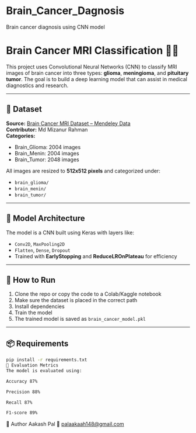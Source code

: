 # Brain_Cancer_Dagnosis
Brain cancer diagnosis using CNN model 
# Brain Cancer MRI Classification 🧠🩻

This project uses Convolutional Neural Networks (CNN) to classify MRI images of brain cancer into three types: **glioma**, **meningioma**, and **pituitary tumor**. The goal is to build a deep learning model that can assist in medical diagnostics and research.

---

## 📂 Dataset

**Source:** [Brain Cancer MRI Dataset – Mendeley Data](https://doi.org/10.17632/mk56jw9rns.1)  
**Contributor:** Md Mizanur Rahman  
**Categories:**
- Brain_Glioma: 2004 images  
- Brain_Menin: 2004 images  
- Brain_Tumor: 2048 images  

All images are resized to **512x512 pixels** and categorized under:
- `brain_glioma/`
- `brain_menin/`
- `brain_tumor/`

---

## 🧠 Model Architecture

The model is a CNN built using Keras with layers like:
- `Conv2D`, `MaxPooling2D`
- `Flatten`, `Dense`, `Dropout`
- Trained with **EarlyStopping** and **ReduceLROnPlateau** for efficiency

---

## 🚀 How to Run

1. Clone the repo or copy the code to a Colab/Kaggle notebook
2. Make sure the dataset is placed in the correct path
3. Install dependencies
4. Train the model
5. The trained model is saved as `brain_cancer_model.pkl`

---

## 📦 Requirements

```bash
pip install -r requirements.txt
🧪 Evaluation Metrics
The model is evaluated using:

Accuracy 87%

Precision 88%

Recall 87%

F1-score 89%
```
🧠 Author
Aakash Pal
📧 palaakaah148@gmail.com

